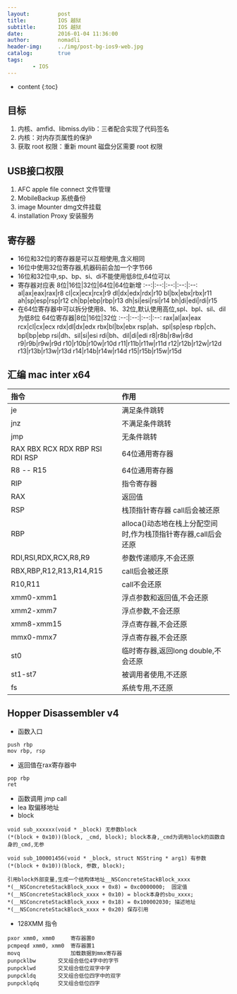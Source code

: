 ```yaml
---
layout:         post
title:          IOS 越狱
subtitle:       IOS 越狱
date:           2016-01-04 11:36:00
author:         nomadli
header-img:     ../img/post-bg-ios9-web.jpg
catalog:        true
tags:
        - IOS
---
```


* content
{:toc}

## 目标
1. 内核、amfid、libmiss.dylib：三者配合实现了代码签名
2. 内核：对内存页属性的保护
3. 获取 root 权限：重新 mount 磁盘分区需要 root 权限

## USB接口权限
1. AFC apple file connect 文件管理
2. MobileBackup				系统备份
3. image Mounter				dmg文件挂载
4. installation Proxy		安装服务

## 寄存器
- 16位和32位的寄存器是可以互相使用,含义相同
- 16位中使用32位寄存器,机器码前会加一个字节66
- 16位和32位中,sp、bp、si、di不能使用低8位,64位可以
- 寄存器对应表
8位|16位|32位|64位|64位新增
:--:|:--:|:--:|:--:|:--:
al|ax|eax|rax|r8
cl|cx|ecx|rcx|r9
dl|dx|edx|rdx|r10
bl|bx|ebx|rbx|r11
ah|sp|esp|rsp|r12
ch|bp|ebp|rbp|r13
dh|si|esi|rsi|r14
bh|di|edi|rdi|r15
- 在64位寄存器中可以拆分使用8、16、32位,默认使用高位,spl、bpl、sil、dil为低8位
64位寄存器|8位|16位|32位
:--:|:--:|:--:|:--:
rax|al|ax|eax
rcx|cl|cx|ecx
rdx|dl|dx|edx
rbx|bl|bx|ebx
rsp|ah、spl|sp|esp
rbp|ch、bpl|bp|ebp
rsi|dh、sil|si|esi
rdi|bh、dil|di|edi
r8|r8b|r8w|r8d
r9|r9b|r9w|r9d
r10|r10b|r10w|r10d
r11|r11b|r11w|r11d
r12|r12b|r12w|r12d
r13|r13b|r13w|r13d
r14|r14b|r14w|r14d
r15|r15b|r15w|r15d


## 汇编 mac inter x64
指令|作用
:--|:--
je|满足条件跳转
jnz|不满足条件跳转
jmp|无条件跳转
RAX RBX RCX RDX RBP RSI RDI RSP|64位通用寄存器
R8 -- R15|64位通用寄存器
RIP|指令寄存器
RAX|返回值
RSP|栈顶指针寄存器 call后会被还原
RBP|alloca()动态地在栈上分配空间时,作为栈顶指针寄存器,call后会还原
RDI,RSI,RDX,RCX,R8,R9|参数传递顺序,不会还原
RBX,RBP,R12,R13,R14,R15|call后会被还原
R10,R11|call不会还原
xmm0-xmm1|浮点参数和返回值,不会还原
xmm2-xmm7|浮点参数,不会还原
xmm8-xmm15|浮点寄存器,不会还原
mmx0-mmx7|浮点寄存器,不会还原
st0|临时寄存器,返回long double,不会还原
st1-st7|被调用者使用,不还原
fs|系统专用,不还原

## Hopper Disassembler v4
- 函数入口
```
push rbp
mov rbp, rsp
```
- 返回值在rax寄存器中
```
pop rbp
ret
```
- 函数调用 jmp call
- lea 取偏移地址
- block
```
void sub_xxxxxx(void * _block) 无参数block
(*(block + 0x10))(block, _cmd, block); block本身,_cmd为调用block的函数自身的_cmd,无参

void sub_100001456(void * _block, struct NSString * arg1) 有参数
(*(block + 0x10))(block, 参数, block);

引用block外部变量,生成一个结构体地址__NSConcreteStackBlock_xxxx
*(__NSConcreteStackBlock_xxxx + 0x8) = 0xc0000000;  固定值
*(__NSConcreteStackBlock_xxxx + 0x10) = block本身的sbu_xxxx;
*(__NSConcreteStackBlock_xxxx + 0x18) = 0x100002030; 描述地址
*(__NSConcreteStackBlock_xxxx + 0x20) 保存引用
```
- 128XMM 指令
```
pxor xmm0, xmm0     寄存器置0
pcmpeqd xmm0, xmm0  寄存器置1
movq                加载数据到mmx寄存器
punpcklbw       交叉组合低位4字中的字节
punpcklwd       交叉组合低位双字中字
punpckldq       交叉组合低位四字中的双字
punpcklqdq      交叉组合低位四字
```
